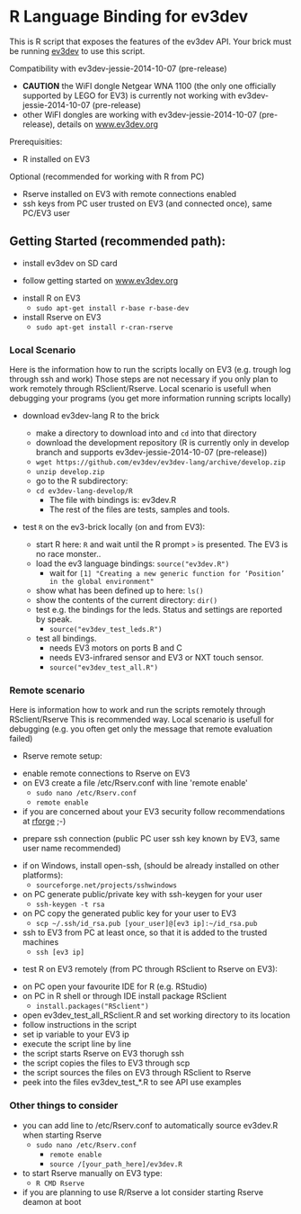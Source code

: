 R  Language Binding for ev3dev 
==========================

This is  R script that exposes the features of the ev3dev API. 
Your brick must be running [ev3dev](http://github.com/ev3dev/ev3dev) to use this script.

Compatibility with ev3dev-jessie-2014-10-07 (pre-release)
- **CAUTION** the WiFI dongle Netgear WNA 1100 (the only one officially supported by LEGO for EV3) is currently not working with ev3dev-jessie-2014-10-07 (pre-release)
- other WiFI dongles are working with ev3dev-jessie-2014-10-07 (pre-release), details on www.ev3dev.org

Prerequisities:
- R installed on EV3

Optional (recommended for working with R from PC)
- Rserve installed on EV3 with remote connections enabled 
- ssh keys from PC user trusted on EV3 (and connected once), same PC/EV3 user

Getting Started (recommended path):
---------------------------------------------------------------

- install ev3dev on SD card 
 * follow getting started on www.ev3dev.org
- install R on EV3 
  * `sudo apt-get install r-base r-base-dev`
- install Rserve on EV3
  * `sudo apt-get install r-cran-rserve`

### Local Scenario ###

Here is the information how to run the scripts locally on EV3 (e.g. trough log through ssh and work)
Those steps are not necessary if you only plan to work remotely through RSclient/Rserve.
Local scenario is usefull when debugging your programs (you get more information running scripts locally)

- download ev3dev-lang R to the brick
  * make a directory to download into and `cd` into that directory
  * download the development repository (R is currently only in develop branch and supports ev3dev-jessie-2014-10-07 (pre-release))
  * `wget https://github.com/ev3dev/ev3dev-lang/archive/develop.zip`
  * `unzip develop.zip`
  * go to the R subdirectory:
  * `cd ev3dev-lang-develop/R`
    * The file with bindings is: ev3dev.R
    * The rest of the files are tests, samples and tools.

- test `R` on the ev3-brick locally (on and from EV3):
  * start R here: `R` and wait until the R prompt `>` is presented. The EV3 is no race monster..
  * load the ev3 language bindings: `source("ev3dev.R")` 
    * wait for `[1] "Creating a new generic function for ‘Position’ in the global environment"`
  * show what has been defined up to here: `ls()`
  * show the contents of the current directory: `dir()`
  * test e.g. the bindings for the leds. Status and settings are reported by speak. 
    * `source("ev3dev_test_leds.R")`
  * test all bindings. 
    * needs EV3 motors on ports B and C
    * needs EV3-infrared sensor and EV3 or NXT touch sensor.
    * `source("ev3dev_test_all.R")`

### Remote scenario ###

Here is information how to work and run the scripts remotely through RSclient/Rserve
This is recommended way. Local scenario is usefull for debugging (e.g. you often get only  the message that remote evaluation failed)

- Rserve remote setup:
 * enable remote connections to Rserve on EV3
  * on EV3 create a file /etc/Rserv.conf with line 'remote enable' 
    *	`sudo nano /etc/Rserv.conf`
      *	`remote enable`
 * if you are concerned about your EV3 security follow recommendations at [rforge](http://www.rforge.net/Rserve/doc.html) ;-)

- prepare ssh connection (public PC user ssh key known by EV3, same user name recommended)
 * if on Windows, install open-ssh, (should be already installed on other platforms):
   * `sourceforge.net/projects/sshwindows`
 * on PC generate public/private key with ssh-keygen for your user
   *	`ssh-keygen -t rsa`
 * on PC copy the generated public key for your user to EV3
   *	`scp ~/.ssh/id_rsa.pub [your_user]@[ev3 ip]:~/id_rsa.pub`
 * ssh to EV3 from PC at least once, so that it is added to the trusted machines
   *	`ssh [ev3 ip]`

- test R on EV3 remotely (from PC through RSclient to Rserve on EV3):
 * on PC open your favourite IDE for R (e.g. RStudio)
 * on PC in R shell or through IDE install package RSclient
   *	`install.packages("RSclient")`
 * open ev3dev_test_all_RSclient.R and set working directory to its location
 * follow instructions in the script
  * set ip variable to your EV3 ip
  * execute the script line by line
  * the script starts Rserve on EV3 thorugh ssh
  * the script copies the files to EV3 through scp
  * the script sources the files on EV3 through RSclient to Rserve
  * peek into the files ev3dev_test_*.R to see API  use examples

### Other things to consider ###
 * you can add line to /etc/Rserv.conf to automatically source ev3dev.R when starting Rserve
   * `sudo nano /etc/Rserv.conf`
      *	`remote enable`
      *	`source /[your_path_here]/ev3dev.R`
 * to start Rserve manually on EV3 type:
   *	`R CMD Rserve`
 * if you are planning to use R/Rserve a lot consider starting Rserve deamon at boot